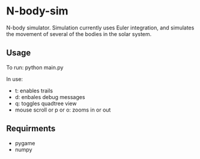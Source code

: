 # N-body-sim

N-body simulator. Simulation currently uses Euler integration, and simulates the movement of several of the bodies in the solar system.

## Usage

To run:
python main.py

In use:
- t: enables trails
- d: enbales debug messages
- q: toggles quadtree view
- mouse scroll or p or o: zooms in or out

## Requirments

- pygame
- numpy
